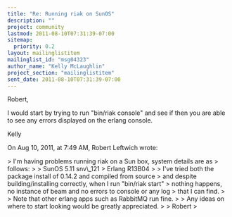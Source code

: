 ```yaml
---
title: "Re: Running riak on SunOS"
description: ""
project: community
lastmod: 2011-08-10T07:31:39-07:00
sitemap:
  priority: 0.2
layout: mailinglistitem
mailinglist_id: "msg04323"
author_name: "Kelly McLaughlin"
project_section: "mailinglistitem"
sent_date: 2011-08-10T07:31:39-07:00
---
```



Robert, 

I would start by trying to run "bin/riak console" and see if then you are able 
to see any errors displayed on the erlang console.

Kelly

On Aug 10, 2011, at 7:49 AM, Robert Leftwich wrote:

&gt; I'm having problems running riak on a Sun box, system details are as
&gt; follows:
&gt; 
&gt; SunOS 5.11 snv\\_121
&gt; Erlang R13B04 
&gt; 
&gt; I've tried both the package install of 0.14.2 and compiled from source
&gt; and despite building/installing correctly, when I run "bin/riak start"
&gt; nothing happens, no instance of beam and no errors to console or any log
&gt; that I can find. 
&gt; 
&gt; Note that other erlang apps such as RabbitMQ run fine.
&gt; 
&gt; Any ideas on where to start looking would be greatly appreciated.
&gt; 
&gt; Robert
&gt; 
